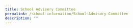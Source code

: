 ```yaml
---
title: School Advisory Committee
permalink: /school-information/School-Advisory-Committee
description: ""
---
```

